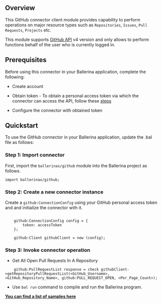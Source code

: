 
## Overview
This GitHub connector client module provides capability to perform operations on major resource types such as `Repositories`, `Issues`, `Pull Requests`, `Projects` etc.

This module supports [GitHub API](https://docs.github.com/en/graphql) v4 version and only allows to perform functions behalf of the user who is currently logged in.

## Prerequisites
Before using this connector in your Ballerina application, complete the following:

* Create account
* Obtain token -
To obtain a personal access token via which the connector can access the API, follow these [steps](https://docs.github.com/en/github/authenticating-to-github/keeping-your-account-and-data-secure/creating-a-personal-access-token)

* Configure the connector with obtained token

## Quickstart
To use the GitHub connector in your Ballerina application, update the .bal file as follows:

### Step 1: Import connector
First, import the `ballerinax/github` module into the Ballerina project as follows.
```ballerina
import ballerinax/github;
```
### Step 2: Create a new connector instance
Create a `github:ConnectionConfig` using your GitHub personal access token and and initialize the connector with it.
```ballerina

    github:ConnectionConfig config = {
        token: accessToken
    };

    github:Client githubClient = new (config);

```
### Step 3: Invoke connector operation
- Get All Open Pull Requests In A Repository
```ballerina
    github:PullRequestList response = check githubClient->getRepositoryPullRequestList(<GitHub_Username>, <GitHub_Repository_Name>, github:PULL_REQUEST_OPEN, <Per_Page_Count>);
```
- Use `bal run` command to compile and run the Ballerina program.    


**[You can find a list of samples here](https://github.com/ballerina-platform/module-ballerinax-github/tree/master/github/samples)**
